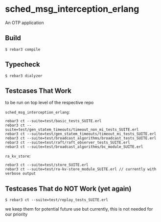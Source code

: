 sched_msg_interception_erlang
=====

An OTP application

Build
-----

    $ rebar3 compile


Typecheck
-----

    $ rebar3 dialyzer

Testcases That Work
-----
to be run on top level of the respective repo

`sched_msg_interception_erlang`:

    rebar3 ct --suite=test/basic_tests_SUITE.erl
    rebar3 ct --suite=test/gen_statem_timeouts/timeout_non_mi_tests_SUITE.erl
    rebar3 ct --suite=test/gen_statem_timeouts/timeout_mi_tests_SUITE.erl
    rebar3 ct --suite=test/broadcast_algorithms/broadcast_tests_SUITE.erl
    rebar3 ct --suite=test/raft/raft_observer_tests_SUITE.erl
    rebar3 ct --suite=test/broadcast_algorithms/bc_module_SUITE.erl



`ra_kv_store`:

    rebar3 ct --suite=test/store_SUITE.erl 
    rebar3 ct --suite=test/ra-kv-store_module_SUITE.erl // currently with verbose output

Testcases That do NOT Work (yet again)
-----

    $ rebar3 ct --suite=test/replay_tests_SUITE.erl
we keep them for potential future use but currently, this is not needed for our priority
